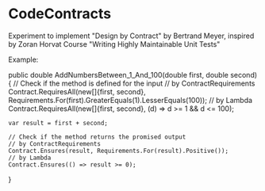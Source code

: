 # CodeContracts

Experiment to implement "Design by Contract" by Bertrand Meyer, inspired by Zoran Horvat Course "Writing Highly Maintainable Unit Tests"

Example:

public double AddNumbersBetween_1_And_100(double first, double second)
{
    // Check if the method is defined for the input
    // by ContractRequirements
    Contract.RequiresAll(new[]{first, second}, Requirements.For(first).GreaterEquals(1).LesserEquals(100));
    // by Lambda
    Contract.RequiresAll(new[]{first, second}, (d) => d >= 1 && d <= 100);
      
    var result = first + second;  
    
    // Check if the method returns the promised output
    // by ContractRequirements
    Contract.Ensures(result, Requirements.For(result).Positive());
    // by Lambda
    Contract.Ensures(() => result >= 0);
}
